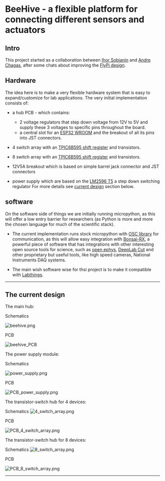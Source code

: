 # BeeHive - a flexible platform for connecting different sensors and actuators

## Intro


This project started as a collaboration between [Ihor Sobianin](https://github.com/isobianin/) and [Andre Chagas](https://github.com/amchagas/), after some chats about improving the [FlyPi design](https://github.com/amchagas/flypi). 


## Hardware 

The idea here is to make a very flexible hardware system that is easy to expand/customize for lab applications. The very initial implementation consists of:
- a hub PCB - which contains:
   -  2 voltage regulators that step down voltage from 12V to 5V and supply these 3 voltages to specific pins throughout the board.
   -  a central slot for an [ESP32 WROOM](https://www.espressif.com/sites/default/files/documentation/esp32-wroom-32_datasheet_en.pdf) and the breakout of all its pins into JST connectors.


-  4 switch array with an [TPIC6B595 shift register](https://www.ti.com/lit/ds/symlink/tpic6b595.pdf) and transistors.

-  8 switch array with an [TPIC6B595 shift register](https://www.ti.com/lit/ds/symlink/tpic6b595.pdf) and transistors.

-  12V5A breakout which is based on simple barrel jack connector and JST connectors

-  power supply which are based on the [LM2596 T5](https://www.ti.com/lit/ds/symlink/lm2596.pdf) a step down switching regulator
For more details see [current design](#the-current-design) section below.  


## software

On the software side of things we are initially running micropython, as this will offer a low entry barrier for researchers (as Python is more and more the chosen language for much of the scientific stack).


- The current implementation runs stock micropython with [OSC library](https://github.com/SpotlightKid/micropython-osc) for communication, as this will allow easy integration with [Bonsai-RX](https://bonsai-rx.org/), a powerful piece of software that has integrations with other interesting open source tools for science, such as [open ephys](https://open-ephys.org/), [DeepLab Cut](http://www.mousemotorlab.org/deeplabcut) and other proprietary but useful tools, like high speed cameras, National Instruments DAQ systems. 


- The main wish software wise for thsi project is to make it compatible with [Labthings](https://github.com/labthings).

---

## The current design

The main hub:

Schematics

![beehive.png](https://github.com/isobianin/BeeHive/blob/master/hardware/hub_PCB_redesign/beehive.png)

PCB

![beehive_PCB](https://github.com/isobianin/BeeHive/blob/master/hardware/hub_PCB_redesign/beehive_PCB.png)

The power supply module:

Schematics

![power_supply.png](https://github.com/isobianin/BeeHive/blob/master/hardware/power_supply/power_supply.png)

PCB

![PCB_power_supply.png](https://github.com/isobianin/BeeHive/blob/master/hardware/power_supply/PCB_power_supply.png)

The transistor-switch hub for 4 devices:

Schematics ![4_switch_array.png](https://github.com/isobianin/BeeHive/blob/master/hardware/4%20switch%20array%20(ver%204)/4_switch_array.png)

PCB

![PCB_4_switch_array.png](https://github.com/isobianin/BeeHive/blob/master/hardware/4%20switch%20array%20(ver%204)/PCB_4_switch_array.png)

The transistor-switch hub for 8 devices:

Schematics ![8_switch_array.png](https://github.com/isobianin/BeeHive/blob/master/hardware/8%20switch%20array%20(ver%202)/8_switch_array.png)

PCB

![PCB_8_switch_array.png](https://github.com/isobianin/BeeHive/blob/master/hardware/8%20switch%20array%20(ver%202)/8_switch_array_PCB.png)

---
